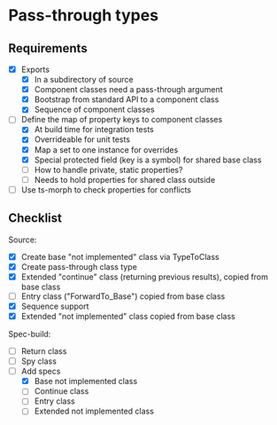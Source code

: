 # Pass-through types

## Requirements

- [x] Exports
  - [x] In a subdirectory of source
  - [x] Component classes need a pass-through argument
  - [x] Bootstrap from standard API to a component class
  - [x] Sequence of component classes
- [ ] Define the map of property keys to component classes
  - [x] At build time for integration tests
  - [x] Overrideable for unit tests
  - [x] Map a set to one instance for overrides
  - [x] Special protected field (key is a symbol) for shared base class
  - [ ] How to handle private, static properties?
  - [ ] Needs to hold properties for shared class outside
- [ ] Use ts-morph to check properties for conflicts

## Checklist

Source:

- [x] Create base "not implemented" class via TypeToClass
- [x] Create pass-through class type
- [x] Extended "continue" class (returning previous results), copied from base class
- [ ] Entry class ("ForwardTo_Base") copied from base class
- [x] Sequence support
- [x] Extended "not implemented" class copied from base class

Spec-build:

- [ ] Return class
- [ ] Spy class
- [ ] Add specs
  - [x] Base not implemented class
  - [ ] Continue class
  - [ ] Entry class
  - [ ] Extended not implemented class

